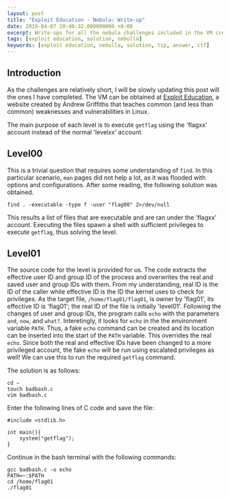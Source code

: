 ```yaml
---
layout: post
title: "Exploit Education - Nebula: Write-up"
date: 2019-04-07 20:40:32.000000000 +8:00
excerpt: Write-ups for all the nebula challenges included in the VM created by exploit education. Nebula covers a variety of simple and intermediate challenges that cover Linux privilege escalation, common scripting language issues, and file system race conditions.
tags: [exploit education, solution, nebulla]
keywords: [exploit education, nebulla, solution, tip, answer, ctf]
---
```


## Introduction

As the challenges are relatively short, I will be slowly updating this post will the ones I have completed. The VM can be obtained at [Exploit Education](https://exploit.education/nebula/), a website created by Andrew Griffiths that teaches common (and less than common) weaknesses and vulnerabilities in Linux.

The main purpose of each level is to execute `getflag` using the 'flagxx' account instead of the normal 'levelxx' account.  

## Level00

This is a trivial question that requires some understanding of `find`. In this particular scenario, `man` pages did not help a lot, as it was flooded with options and configurations. After some reading, the following solution was obtained.

```
find . -executable -type f -user "flag00" 2>/dev/null
```

This results a list of files that are executable and are ran under the 'flagxx' account. Executing the files spawn a shell with sufficient privileges to execute `getflag`, thus solving the level.

## Level01

The source code for the level is provided for us. The code extracts the effective user ID and group ID of the process and overwrites the real and saved user and group IDs with them. From my understanding, real ID is the ID of the caller while effective ID is the ID the kernel uses to check for privileges. As the target file, `/home/flag01/flag01`, is owner by 'flag01', its effective ID is 'flag01'; the real ID of the file is initially 'level01'. Following the changes of user and group IDs, the program calls `echo` with the parameters `and`, `now`, and `what?`. Interetingly, it looks for `echo` in the the environment variable `PATH`. Thus, a fake `echo` command can be created and its location can be inserted into the start of the `PATH` variable. This overrides the real `echo`. Since both the real and effective IDs have been changed to a more privileged account, the fake `echo` will be run using escalated privileges as well! We can use this to run the required `getflag` command.

The solution is as follows:

```
cd ~
touch badbash.c
vim badbash.c
```

Enter the following lines of C code and save the file:

```
#include <stdlib.h>

int main(){
    system("getflag");
}
```

Continue in the bash terminal with the following commands:

```
gcc badbash.c -o echo
PATH=~:$PATH
cd /home/flag01
./flag01
```


